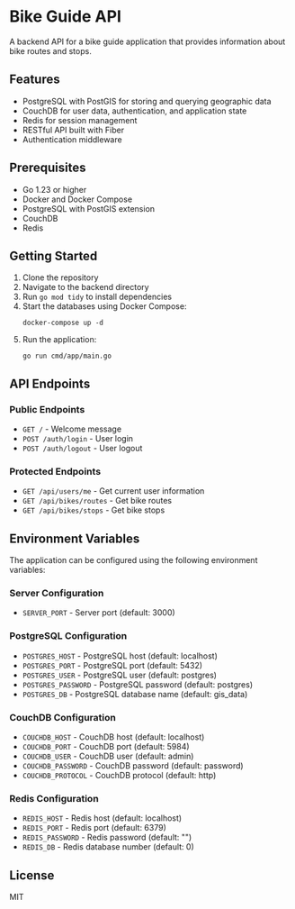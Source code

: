 # Bike Guide API

A backend API for a bike guide application that provides information about bike routes and stops.

## Features

- PostgreSQL with PostGIS for storing and querying geographic data
- CouchDB for user data, authentication, and application state
- Redis for session management
- RESTful API built with Fiber
- Authentication middleware

## Prerequisites

- Go 1.23 or higher
- Docker and Docker Compose
- PostgreSQL with PostGIS extension
- CouchDB
- Redis

## Getting Started

1. Clone the repository
2. Navigate to the backend directory
3. Run `go mod tidy` to install dependencies
4. Start the databases using Docker Compose:
   ```
   docker-compose up -d
   ```
5. Run the application:
   ```
   go run cmd/app/main.go
   ```

## API Endpoints

### Public Endpoints

- `GET /` - Welcome message
- `POST /auth/login` - User login
- `POST /auth/logout` - User logout

### Protected Endpoints

- `GET /api/users/me` - Get current user information
- `GET /api/bikes/routes` - Get bike routes
- `GET /api/bikes/stops` - Get bike stops

## Environment Variables

The application can be configured using the following environment variables:

### Server Configuration

- `SERVER_PORT` - Server port (default: 3000)

### PostgreSQL Configuration

- `POSTGRES_HOST` - PostgreSQL host (default: localhost)
- `POSTGRES_PORT` - PostgreSQL port (default: 5432)
- `POSTGRES_USER` - PostgreSQL user (default: postgres)
- `POSTGRES_PASSWORD` - PostgreSQL password (default: postgres)
- `POSTGRES_DB` - PostgreSQL database name (default: gis_data)

### CouchDB Configuration

- `COUCHDB_HOST` - CouchDB host (default: localhost)
- `COUCHDB_PORT` - CouchDB port (default: 5984)
- `COUCHDB_USER` - CouchDB user (default: admin)
- `COUCHDB_PASSWORD` - CouchDB password (default: password)
- `COUCHDB_PROTOCOL` - CouchDB protocol (default: http)

### Redis Configuration

- `REDIS_HOST` - Redis host (default: localhost)
- `REDIS_PORT` - Redis port (default: 6379)
- `REDIS_PASSWORD` - Redis password (default: "")
- `REDIS_DB` - Redis database number (default: 0)

## License

MIT

